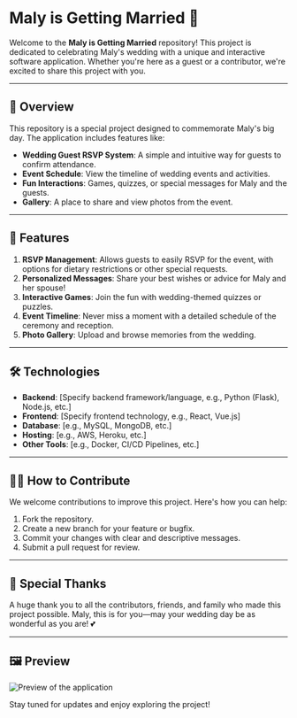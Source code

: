 # Maly is Getting Married 🎉

Welcome to the **Maly is Getting Married** repository! This project is dedicated to celebrating Maly's wedding with a unique and interactive software application. Whether you're here as a guest or a contributor, we're excited to share this project with you.

---

## 📖 Overview

This repository is a special project designed to commemorate Maly's big day. The application includes features like:

- **Wedding Guest RSVP System**: A simple and intuitive way for guests to confirm attendance.
- **Event Schedule**: View the timeline of wedding events and activities.
- **Fun Interactions**: Games, quizzes, or special messages for Maly and the guests.
- **Gallery**: A place to share and view photos from the event.

---

## 🚀 Features

1. **RSVP Management**: Allows guests to easily RSVP for the event, with options for dietary restrictions or other special requests.
2. **Personalized Messages**: Share your best wishes or advice for Maly and her spouse!
3. **Interactive Games**: Join the fun with wedding-themed quizzes or puzzles.
4. **Event Timeline**: Never miss a moment with a detailed schedule of the ceremony and reception.
5. **Photo Gallery**: Upload and browse memories from the wedding.

---

## 🛠️ Technologies

- **Backend**: [Specify backend framework/language, e.g., Python (Flask), Node.js, etc.]
- **Frontend**: [Specify frontend technology, e.g., React, Vue.js]
- **Database**: [e.g., MySQL, MongoDB, etc.]
- **Hosting**: [e.g., AWS, Heroku, etc.]
- **Other Tools**: [e.g., Docker, CI/CD Pipelines, etc.]

---

## 👩‍💻 How to Contribute

We welcome contributions to improve this project. Here's how you can help:

1. Fork the repository.
2. Create a new branch for your feature or bugfix.
3. Commit your changes with clear and descriptive messages.
4. Submit a pull request for review.

---

## 💌 Special Thanks

A huge thank you to all the contributors, friends, and family who made this project possible. Maly, this is for you—may your wedding day be as wonderful as you are! 💕

---


## 🖼️ Preview

![Preview of the application](path/to/screenshot.png)

Stay tuned for updates and enjoy exploring the project!

